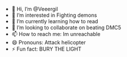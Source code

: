 - 👋 Hi, I’m @Veeergil
- 👀 I’m interested in Fighting demons
- 🌱 I’m currently learning how to read
- 💞️ I’m looking to collaborate on beating DMC5
- 📫 How to reach me: Im unreachable
- 😄 Pronouns: Attack helicopter
- ⚡ Fun fact: BURY THE LIGHT

<!---
Veeergil/Veeergil is a ✨ special ✨ repository because its `README.md` (this file) appears on your GitHub profile.
You can click the Preview link to take a look at your changes.
--->

